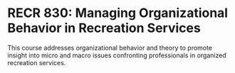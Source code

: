 # RECR 830: Managing Organizational Behavior in Recreation Services

This course addresses organizational behavior and theory to promote insight into micro and macro issues confronting professionals in organized recreation services.